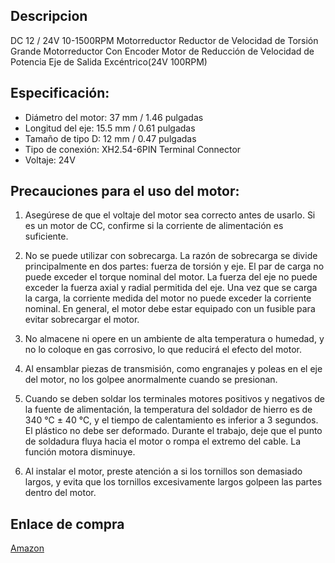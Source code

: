 
## Descripcion

DC 12 / 24V 10-1500RPM Motorreductor Reductor de Velocidad de Torsión Grande Motorreductor Con Encoder Motor de Reducción de Velocidad de Potencia Eje de Salida Excéntrico(24V 100RPM) 


## Especificación:

- Diámetro del motor: 37 mm / 1.46 pulgadas
- Longitud del eje: 15.5 mm / 0.61 pulgadas
- Tamaño de tipo D: 12 mm / 0.47 pulgadas
- Tipo de conexión: XH2.54-6PIN Terminal Connector
- Voltaje: 24V


## Precauciones para el uso del motor:

1. Asegúrese de que el voltaje del motor sea correcto antes de usarlo. Si es un motor de CC, confirme si la corriente de alimentación es suficiente.

2. No se puede utilizar con sobrecarga. La razón de sobrecarga se divide principalmente en dos partes: fuerza de torsión y eje. El par de carga no puede exceder el torque nominal del motor. La fuerza del eje no puede exceder la fuerza axial y radial permitida del eje. Una vez que se carga la carga, la corriente medida del motor no puede exceder la corriente nominal. En general, el motor debe estar equipado con un fusible para evitar sobrecargar el motor.

3. No almacene ni opere en un ambiente de alta temperatura o humedad, y no lo coloque en gas corrosivo, lo que reducirá el efecto del motor.

4. Al ensamblar piezas de transmisión, como engranajes y poleas en el eje del motor, no los golpee anormalmente cuando se presionan.

5. Cuando se deben soldar los terminales motores positivos y negativos de la fuente de alimentación, la temperatura del soldador de hierro es de 340 ℃ ± 40 ℃, y el tiempo de calentamiento es inferior a 3 segundos. El plástico no debe ser deformado. Durante el trabajo, deje que el punto de soldadura fluya hacia el motor o rompa el extremo del cable. La función motora disminuye.

6. Al instalar el motor, preste atención a si los tornillos son demasiado largos, y evita que los tornillos excesivamente largos golpeen las partes dentro del motor.


## Enlace de compra

[Amazon](https://a.co/d/9aroUeO)